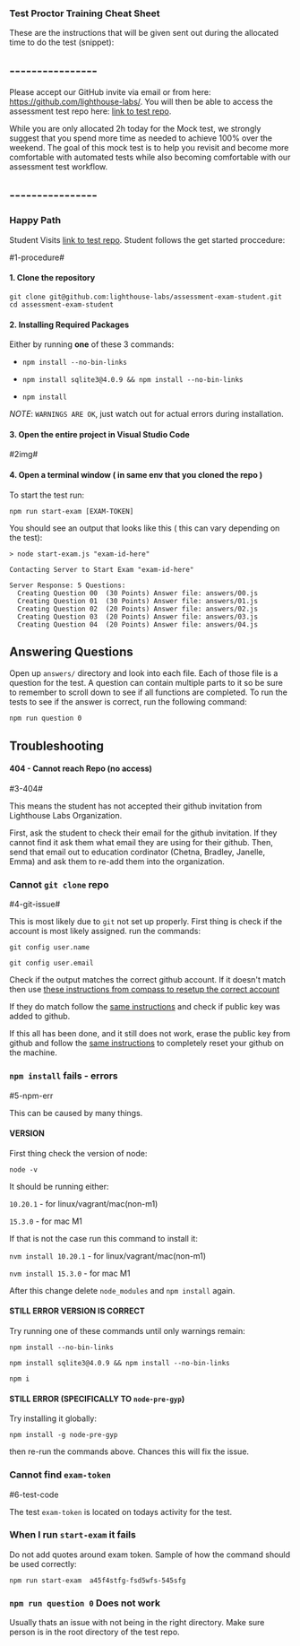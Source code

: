 ### Test Proctor Training Cheat Sheet

These are the instructions that will be given sent out during the allocated time to do the test (snippet):

## ----------------

Please accept our GitHub invite via email or from here: https://github.com/lighthouse-labs/.
You will then be able to access the assessment test repo here: [link to test repo](https://github.com/lighthouse-labs/assessment-exam-student).

While you are only allocated 2h today for the Mock test, we strongly suggest that you spend more time as needed to achieve 100% over the weekend. The goal of this mock test is to help you revisit and become more comfortable with automated tests while also becoming comfortable with our assessment test workflow.

## ----------------

### Happy Path

Student Visits [link to test repo](https://github.com/lighthouse-labs/assessment-exam-student). Student follows the get started proccedure:

#1-procedure#


#### 1. Clone the repository

```
git clone git@github.com:lighthouse-labs/assessment-exam-student.git
cd assessment-exam-student
```

#### 2. Installing Required Packages

Either by running __one__ of these 3 commands:

 - `npm install --no-bin-links`
 
 - `npm install sqlite3@4.0.9 && npm install --no-bin-links`

 - `npm install`

 _NOTE_: `WARNINGS ARE OK`, just watch out for actual errors during installation.

#### 3. Open the entire project in Visual Studio Code

#2img#

#### 4. Open a terminal window ( in same env that you cloned the repo )

To start the test run:

`npm run start-exam [EXAM-TOKEN]`

You should see an output that looks like this  ( this can vary depending on the test):

```
> node start-exam.js "exam-id-here"

Contacting Server to Start Exam "exam-id-here"

Server Response: 5 Questions:
  Creating Question 00  (30 Points) Answer file: answers/00.js
  Creating Question 01  (30 Points) Answer file: answers/01.js
  Creating Question 02  (20 Points) Answer file: answers/02.js
  Creating Question 03  (20 Points) Answer file: answers/03.js
  Creating Question 04  (20 Points) Answer file: answers/04.js

```

## Answering Questions

Open up `answers/` directory and look into each file. Each of those file is a question for the test. A question can contain multiple parts to it so be sure to remember to scroll down to see if all functions are completed. To run the tests to see if the answer is correct, run the following command:

`npm run question 0`



## Troubleshooting 



#### 404 - Cannot reach Repo (no access)

#3-404#

This means the student has not accepted their github invitation from Lighthouse Labs Organization. 

First, ask the student to check their email for the github invitation. If they cannot find it ask them what email they are using for their github. Then, send that email out to education cordinator (Chetna, Bradley, Janelle, Emma) and ask them to re-add them into the organization. 

### Cannot `git clone` repo

#4-git-issue#

This is most likely due to `git` not set up properly. First thing is check if the account is most likely assigned. run the commands:

`git config user.name`

`git config user.email`

Check if the output matches the correct github account. If it doesn't match then use [these instructions from compass to resetup the correct account](https://web.compass.lighthouselabs.ca/activities/289)

If they do match follow the [same instructions](https://web.compass.lighthouselabs.ca/activities/289) and check if public key was added to github. 

If this all has been done, and it still does not work, erase the public key from github and follow the [same instructions](https://web.compass.lighthouselabs.ca/activities/289) to completely reset your github on the machine. 

### `npm install` fails - errors

#5-npm-err

This can be caused by many things. 

#### VERSION

First thing check the version of node:

`node -v`

It should be running either:

 `10.20.1` - for linux/vagrant/mac(non-m1)

 `15.3.0`  - for mac M1

If that is not the case run this command to install it:

`nvm install 10.20.1` - for linux/vagrant/mac(non-m1)

`nvm install 15.3.0`  - for mac M1

After this change delete `node_modules` and `npm install` again.

#### STILL ERROR VERSION IS CORRECT

Try running one of these commands until only warnings remain:

`npm install --no-bin-links`

`npm install sqlite3@4.0.9 && npm install --no-bin-links`

`npm i`

#### STILL ERROR (SPECIFICALLY TO `node-pre-gyp`)

Try installing it globally:

`npm install -g node-pre-gyp` 

then re-run the commands above. Chances this will fix the issue.

### Cannot find `exam-token`

#6-test-code

The test `exam-token` is located on todays activity for the test.

### When I run `start-exam` it fails

Do not add quotes around exam token.  Sample of how the command should be used correctly:

`npm run start-exam  a45f4stfg-fsd5wfs-545sfg`


### `npm run question 0` Does not work

Usually thats an issue with not being in the right directory. Make sure person is in the root directory of the test repo.
